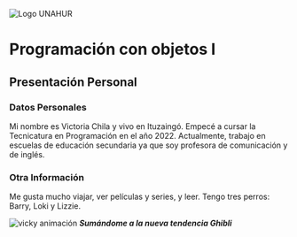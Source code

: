 ![Logo UNAHUR](./UNAHUR.png)

# Programación con objetos I
## Presentación Personal

### Datos Personales
Mi nombre es Victoria Chila y vivo en Ituzaingó. Empecé a cursar la Tecnicatura en Programación en el año 2022.
Actualmente, trabajo en escuelas de educación secundaria ya que soy profesora de comunicación y de inglés. 


### Otra Información
Me gusta mucho viajar, ver películas y series, y leer. 
Tengo tres perros: Barry, Loki y Lizzie. 


![vicky animación](https://github.com/user-attachments/assets/3aa8797b-9457-4a97-9958-afd3c736a91d)
**_Sumándome a la nueva tendencia Ghibli_**

